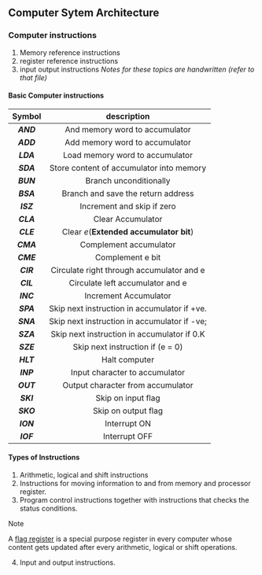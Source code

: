 ## Computer Sytem Architecture

### Computer instructions
1. Memory reference instructions
2. register reference instructions
3. input output instructions
*Notes for these topics are handwritten (refer to that file)*

#### Basic Computer instructions
|  Symbol   |                 description                  |
|:---------:|:--------------------------------------------:|
| ***AND*** |        And memory word to accumulator        |
| ***ADD*** |        Add memory word to accumulator        |
| ***LDA*** |       Load memory word to accumulator        |
| ***SDA*** |   Store content of accumulator into memory   |
| ***BUN*** |            Branch unconditionally            |
| ***BSA*** |      Branch and save the return address      |
| ***ISZ*** |          Increment and skip if zero          |
| ***CLA*** |              Clear Accumulator               |
| ***CLE*** |   Clear *e*(**Extended accumulator bit**)    |
| ***CMA*** |            Complement accumulator            |
| ***CME*** |               Complement e bit               |
| ***CIR*** |  Circulate right through accumulator and e   |
| ***CIL*** |      Circulate left  accumulator and e       |
| ***INC*** |            Increment Accumulator             |
| ***SPA*** | Skip next instruction in accumulator if +ve. |
| ***SNA*** | Skip next instruction in accumulator if -ve; |
| ***SZA*** | Skip next instruction in accumulator if 0.K  |
| ***SZE*** |       Skip next instruction if (e = 0)       |
| ***HLT*** |                Halt computer                 |
| ***INP*** |        Input character to accumulator        |
| ***OUT*** |      Output character from accumulator       |
| ***SKI*** |              Skip on input flag              |
| ***SKO*** |             Skip on output flag              |
| ***ION*** |                 Interrupt ON                 |
| ***IOF*** |                Interrupt OFF                 |

#### Types of Instructions
1. Arithmetic, logical and shift instructions
2. Instructions for moving information to and from memory and processor register.
3. Program control instructions together with instructions that checks the status conditions.

>[!Note]
>A <u>flag register</u> is a special purpose register in every computer whose content gets updated after every arithmetic, logical or shift operations.

4. Input and output instructions.